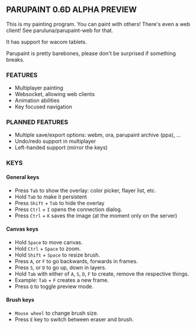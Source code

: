 ## PARUPAINT 0.6D ALPHA PREVIEW
This is my painting program. You can paint with others! There's even a web client! See paruluna/parupaint-web for that.

It has support for wacom tablets.

Parupaint is pretty barebones, please don't be surprised if something breaks.

### FEATURES
- Multiplayer painting
- Websocket, allowing web clients
- Animation abilities
- Key focused navigation

### PLANNED FEATURES
- Multiple save/export options: webm, ora, parupaint archive (ppa), ...
- Undo/redo support in multiplayer
- Left-handed support (mirror the keys)

### KEYS

#### General keys
- Press `Tab` to show the overlay: color picker, flayer list, etc.
- Hold `Tab` to make it persistent
- Press `Shift` + `Tab` to hide the overlay
- Press `Ctrl` + `I` opens the connection dialog.
- Press `Ctrl` + `K` saves the image (at the moment only on the server)

#### Canvas keys
- Hold `Space` to move canvas.
- Hold `Ctrl` + `Space` to zoom.
- Hold `Shift` + `Space` to resize brush.
- Press `A`, or `F` to go backwards, forwards in frames.
- Press `S`, or `D` to go up, down in layers.
- Hold `Tab` with either of `A`, `S`, `D`, `F` to create, remove the respective things.
 - Example: `Tab` + `F` creates a new frame.
- Press `Q` to toggle preview mode.

#### Brush keys
- `Mouse wheel` to change brush size.
- Press `E` key to switch between eraser and brush. 
